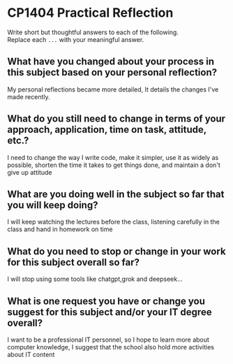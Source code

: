 # CP1404 Practical Reflection

Write short but thoughtful answers to each of the following.  
Replace each `...` with your meaningful answer.

## What have you changed about your process in this subject based on your personal reflection?

My personal reflections became more detailed, It details the changes I've made recently.

## What do you still need to change in terms of your approach, application, time on task, attitude, etc.?

I need to change the way I write code, make it simpler, use it as widely as possible, shorten the time it takes to get things done, and maintain a don't give up attitude

## What are you doing well in the subject so far that you will keep doing?

I will keep watching the lectures before the class, listening carefully in the class and hand in homework on time

## What do you need to stop or change in your work for this subject overall so far?

I will stop using some tools like chatgpt,grok and deepseek...

## What is one request you have or change you suggest for this subject and/or your IT degree overall?

I want to be a professional IT personnel, so I hope to learn more about computer knowledge, I suggest that the school also hold more activities about IT content
#
